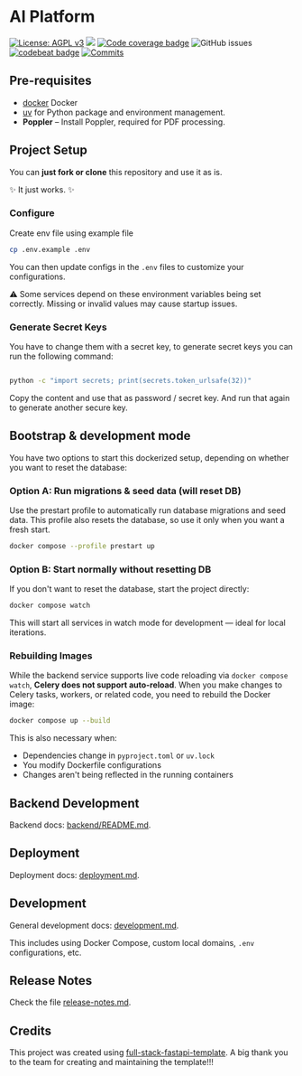 # AI Platform

[![License: AGPL v3](https://img.shields.io/badge/License-AGPL%20v3-blue.svg)](https://www.gnu.org/licenses/agpl-3.0)
![](https://github.com/ProjectTech4DevAI/ai-platform/workflows/Continuous%20Integration/badge.svg)
[![Code coverage badge](https://img.shields.io/codecov/c/github/ProjectTech4DevAI/ai-platform/staging.svg)](https://codecov.io/gh/ProjectTech4DevAI/ai-platform/branch/staging)
![GitHub issues](https://img.shields.io/github/issues-raw/ProjectTech4DevAI/ai-platform)
[![codebeat badge](https://codebeat.co/badges/dd951390-5f51-4c98-bddc-0b618bdb43fd)](https://codebeat.co/projects/github-com-ProjectTech4DevAI/ai-platform-staging)
[![Commits](https://img.shields.io/github/commit-activity/m/ProjectTech4DevAI/ai-platform)](https://img.shields.io/github/commit-activity/m/ProjectTech4DevAI/ai-platform)

## Pre-requisites

- [docker](https://docs.docker.com/get-started/get-docker/) Docker
- [uv](https://docs.astral.sh/uv/) for Python package and environment management.
- **Poppler** – Install Poppler, required for PDF processing.

## Project Setup

You can **just fork or clone** this repository and use it as is.

✨ It just works. ✨

### Configure

Create env file using example file

```bash
cp .env.example .env
```

You can then update configs in the `.env` files to customize your configurations.

⚠️ Some services depend on these environment variables being set correctly. Missing or invalid values may cause startup issues.

### Generate Secret Keys


You have to change them with a secret key, to generate secret keys you can run the following command:

```bash

python -c "import secrets; print(secrets.token_urlsafe(32))"

````

Copy the content and use that as password / secret key. And run that again to generate another secure key.

## Bootstrap & development mode

You have two options to start this dockerized setup, depending on whether you want to reset the database:
### Option A: Run migrations & seed data (will reset DB)

Use the prestart profile to automatically run database migrations and seed data.
This profile also resets the database, so use it only when you want a fresh start.
```bash
docker compose --profile prestart up
```

### Option B: Start normally without resetting DB

If you don't want to reset the database, start the project directly:
```bash
docker compose watch
```
This will start all services in watch mode for development — ideal for local iterations.

### Rebuilding Images

While the backend service supports live code reloading via `docker compose watch`, **Celery does not support auto-reload**. When you make changes to Celery tasks, workers, or related code, you need to rebuild the Docker image:

```bash
docker compose up --build
```

This is also necessary when:
- Dependencies change in `pyproject.toml` or `uv.lock`
- You modify Dockerfile configurations
- Changes aren't being reflected in the running containers

## Backend Development

Backend docs: [backend/README.md](./backend/README.md).

## Deployment

Deployment docs: [deployment.md](./deployment.md).

## Development

General development docs: [development.md](./development.md).

This includes using Docker Compose, custom local domains, `.env` configurations, etc.

## Release Notes

Check the file [release-notes.md](./release-notes.md).

## Credits

This project was created using [full-stack-fastapi-template](https://github.com/fastapi/full-stack-fastapi-template). A big thank you to the team for creating and maintaining the template!!!
